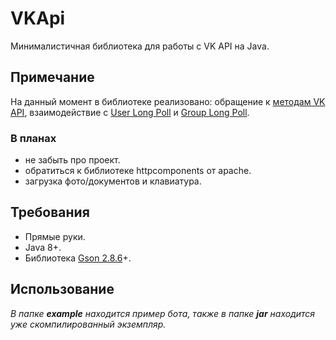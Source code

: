 # VKApi
Минималистичная библиотека для работы с VK API на Java.

## Примечание
На данный момент в библиотеке реализовано: обращение к [методам VK API](https://vk.com/dev/api_requests), взаимодействие с [User Long Poll](https://vk.com/dev/using_longpoll) и [Group Long Poll](https://vk.com/dev/bots_longpoll).

### В планах
* не забыть про проект.
* обратиться к библиотеке httpcomponents от apache.
* загрузка фото/документов и клавиатура.

## Требования
* Прямые руки.
* Java 8+.
* Библиотека [Gson 2.8.6](https://mvnrepository.com/artifact/com.google.code.gson/gson)+.

## Использование
_В папке **example** находится пример бота, также в папке **jar** находится уже скомпилированный экземпляр._
